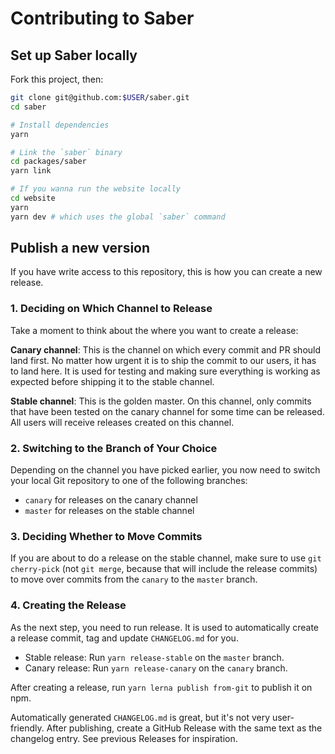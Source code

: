 # Contributing to Saber

## Set up Saber locally

Fork this project, then:

```bash
git clone git@github.com:$USER/saber.git
cd saber

# Install dependencies
yarn

# Link the `saber` binary
cd packages/saber
yarn link

# If you wanna run the website locally
cd website
yarn
yarn dev # which uses the global `saber` command
```

## Publish a new version

If you have write access to this repository, this is how you can create a new release.

### 1. Deciding on Which Channel to Release

Take a moment to think about the where you want to create a release:

**Canary channel**: This is the channel on which every commit and PR should land first. No matter how urgent it is to ship the commit to our users, it has to land here. It is used for testing and making sure everything is working as expected before shipping it to the stable channel.

**Stable channel**: This is the golden master. On this channel, only commits that have been tested on the canary channel for some time can be released. All users will receive releases created on this channel.

### 2. Switching to the Branch of Your Choice

Depending on the channel you have picked earlier, you now need to switch your local Git repository to one of the following branches:

- `canary` for releases on the canary channel
- `master` for releases on the stable channel

### 3. Deciding Whether to Move Commits

If you are about to do a release on the stable channel, make sure to use `git cherry-pick` (not `git merge`, because that will include the release commits) to move over commits from the `canary` to the `master` branch.

### 4. Creating the Release

As the next step, you need to run release. It is used to automatically create a release commit, tag and update `CHANGELOG.md` for you.

- Stable release: Run `yarn release-stable` on the `master` branch.
- Canary release: Run `yarn release-canary` on the `canary` branch.

After creating a release, run `yarn lerna publish from-git` to publish it on npm.

Automatically generated `CHANGELOG.md` is great, but it's not very user-friendly. After publishing, create a GitHub Release with the same text as the changelog entry. See previous Releases for inspiration.
